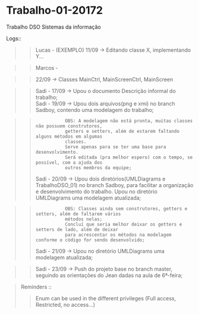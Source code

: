 # Trabalho-01-20172
Trabalho DSO Sistemas da informação

Logs::
>>Lucas - (EXEMPLO) 11/09 -> Editando classe X, implementando Y... 

>>Marcos -  

>> 22/09 -> Classes MainCtrl, MainScreenCtrl, MainScreen

>>Sadi - 17/09 -> Upou o documento Descrição informal do trabalho;     
>>Sadi - 19/09 -> Upou dois arquivos(png e xmi) no branch Sadboy, contendo uma modelagem do trabalho;

>>                OBS: A modelagem não está pronta, muitas classes não possuem construtores, 
>>                getters e setters, além de estarem faltando alguns métodos em algumas 
>>                classes. 
>>                Serve apenas para se ter uma base para desenvolvimento.
>>                Será editada (pra melhor espero) com o tempo, se possível, com a ajuda dos 
>>                outros membros da equipe;
>>Sadi - 20/09 -> Upou dois diretórios(UMLDiagrams e TrabalhoDSO_01) no branch Sadboy, para facilitar a organização e desenvolvimento do trabalho. Upou no diretório UMLDiagrams uma modelagem atualizada;

>>                OBS: Classes ainda sem construtores, getters e setters, além de faltarem vários 
>>                métodos nelas;
>>                Concluí que seria melhor deixar os getters e setters de lado, além de deixar
>>                para acrescentar os métodos na modelagem conforme o código for sendo desenvolvido; 
>>Sadi - 21/09 -> Upou no diretório UMLDiagrams uma modelagem atualizada;

>>Sadi - 23/09 -> Push do projeto base no branch master, seguindo as orientações do Jean dadas na aula de 6ª-feira;

>Reminders ::
>>Enum can be used in the different privileges (Full access, Restricted, no access...)
